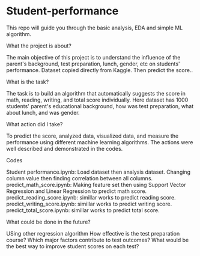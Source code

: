 # Student-performance
This repo will guide you through the basic analysis, EDA and simple ML algorithm.

What the project is about?

The main objective of this project is to understand the influence of the parent's background, test preparation, lunch, gender, etc on students' performance. Dataset copied directly from Kaggle. Then predict the score..



What is the task?

The task is to build an algorithm that automatically suggests the score in math, reading, writing, and total score individually. Here dataset has 1000 students' parent's educational background, how was test preparation, what about lunch, and was gender.

What action did I take?

To predict the score, analyzed data, visualized data, and measure  the performance using different machine learning algorithms. The actions were well described and demonstrated in the codes. 

Codes

Student performance.ipynb: Load dataset then analysis dataset.
Changing column value then finding correlation between all columns.
predict_math_score.ipynb: Making feature set then using Support Vector Regression and Linear Regression to predict math score.
predict_reading_score.ipynb: simillar works to predict reading score.
predict_writing_score.ipynb: simillar works to predict writing score.
predict_total_score.ipynb: simillar works to predict total score.

What could be done in the future?

USing other regression algorithm
How effective is the test preparation course?
Which major factors contribute to test outcomes?
What would be the best way to improve student scores on each test?
